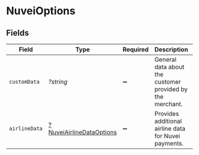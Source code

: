 # NuveiOptions


## Fields

| Field                                                     | Type                                                      | Required                                                  | Description                                               | Example                                                   |
| --------------------------------------------------------- | --------------------------------------------------------- | --------------------------------------------------------- | --------------------------------------------------------- | --------------------------------------------------------- |
| `customData`                                              | *?string*                                                 | :heavy_minus_sign:                                        | General data about the customer provided by the merchant. | user=123,trusted=false                                    |
| `airlineData`                                             | [?NuveiAirlineDataOptions](./NuveiAirlineDataOptions.md)  | :heavy_minus_sign:                                        | Provides additional airline data for Nuvei payments.      |                                                           |